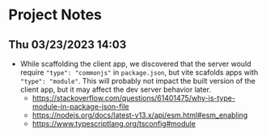 # Project Notes

## Thu 03/23/2023 14:03

- While scaffolding the client app, we discovered that the server would require `"type": "commonjs"` in `package.json`, but vite scafolds apps with `"type": "module"`. This will probably not impact the built version of the client app, but it may affect the dev server behavior later.
  - https://stackoverflow.com/questions/61401475/why-is-type-module-in-package-json-file
  - https://nodejs.org/docs/latest-v13.x/api/esm.html#esm_enabling
  - https://www.typescriptlang.org/tsconfig#module
